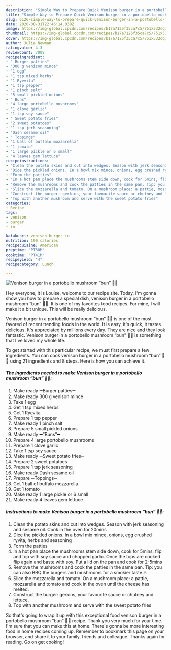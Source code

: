 ```yaml
---
description: "Simple Way to Prepare Quick Venison burger in a portobello mushroom “bun” 🍔🍟"
title: "Simple Way to Prepare Quick Venison burger in a portobello mushroom “bun” 🍔🍟"
slug: 6126-simple-way-to-prepare-quick-venison-burger-in-a-portobello-mushroom-bun
date: 2020-08-31T22:46:14.038Z
image: https://img-global.cpcdn.com/recipes/b17a7125f35ca7c5/751x532cq70/venison-burger-in-a-portobello-mushroom-bun-🍔🍟-recipe-main-photo.jpg
thumbnail: https://img-global.cpcdn.com/recipes/b17a7125f35ca7c5/751x532cq70/venison-burger-in-a-portobello-mushroom-bun-🍔🍟-recipe-main-photo.jpg
cover: https://img-global.cpcdn.com/recipes/b17a7125f35ca7c5/751x532cq70/venison-burger-in-a-portobello-mushroom-bun-🍔🍟-recipe-main-photo.jpg
author: Julia Newman
ratingvalue: 4.3
reviewcount: 7008
recipeingredient:
- " Burger patties"
- "300 g venison mince"
- "1 egg"
- "1 tsp mixed herbs"
- "1 Ryevita"
- "1 tsp pepper"
- "1 pinch salt"
- "5 small pickled onions"
- " Buns"
- "4 large portobello mushrooms"
- "1 clove garlic"
- "1 tsp soy sauce"
- " Sweet potato fries"
- "2 sweet potatoes"
- "1 tsp jerk seasoning"
- "Dash sesame oil"
- " Toppings"
- "1 ball of buffalo mozzarella"
- "1 tomato"
- "1 large pickle or 6 small"
- "4 leaves gem lettuce"
recipeinstructions:
- "Clean the potato skins and cut into wedges. Season with jerk seasoning and sesame oil. Cook in the oven for 20mins"
- "Dice the pickled onions. In a bowl mix mince, onions, egg crushed ryvita, herbs and seasoning"
- "Form the patties"
- "In a hot pan place the mushrooms stem side down, cook for 5mins, flip and top with soy sauce and chopped garlic. Once the tops are cooked flip again and baste with soy. Put a lid on the pan and cook for 2-5mins"
- "Remove the mushrooms and cook the patties in the same pan. Tip: you can also BBQ the burgers and mushrooms for a smokier taste 🔥"
- "Slice the mozzarella and tomato. On a mushroom place: a pattie, mozzarella and tomato and cook in the oven until the cheese has melted."
- "Construct the burger: gerkins, your favourite sauce or chutney and lettuce."
- "Top with another mushroom and serve with the sweet potato fries"
categories:
- Recipe
tags:
- venison
- burger
- in

katakunci: venison burger in 
nutrition: 190 calories
recipecuisine: American
preptime: "PT38M"
cooktime: "PT41M"
recipeyield: "4"
recipecategory: Lunch

---
```



![Venison burger in a portobello mushroom “bun” 🍔🍟](https://img-global.cpcdn.com/recipes/b17a7125f35ca7c5/751x532cq70/venison-burger-in-a-portobello-mushroom-bun-🍔🍟-recipe-main-photo.jpg)

Hey everyone, it is Louise, welcome to our recipe site. Today, I'm gonna show you how to prepare a special dish, venison burger in a portobello mushroom “bun” 🍔🍟. It is one of my favorites food recipes. For mine, I will make it a bit unique. This will be really delicious.



Venison burger in a portobello mushroom “bun” 🍔🍟 is one of the most favored of recent trending foods in the world. It is easy, it's quick, it tastes delicious. It's appreciated by millions every day. They are nice and they look fantastic. Venison burger in a portobello mushroom “bun” 🍔🍟 is something that I've loved my whole life.


To get started with this particular recipe, we must first prepare a few ingredients. You can cook venison burger in a portobello mushroom “bun” 🍔🍟 using 21 ingredients and 8 steps. Here is how you can achieve it.

<!--inarticleads1-->

##### The ingredients needed to make Venison burger in a portobello mushroom “bun” 🍔🍟:

1. Make ready  ➖Burger patties➖
1. Make ready 300 g venison mince
1. Take 1 egg
1. Get 1 tsp mixed herbs
1. Get 1 Ryevita
1. Prepare 1 tsp pepper
1. Make ready 1 pinch salt
1. Prepare 5 small pickled onions
1. Make ready  ➖”Buns”➖
1. Prepare 4 large portobello mushrooms
1. Prepare 1 clove garlic
1. Take 1 tsp soy sauce
1. Make ready  ➖Sweet potato fries➖
1. Prepare 2 sweet potatoes
1. Prepare 1 tsp jerk seasoning
1. Make ready Dash sesame oil
1. Prepare  ➖Toppings➖
1. Get 1 ball of buffalo mozzarella
1. Get 1 tomato
1. Make ready 1 large pickle or 6 small
1. Make ready 4 leaves gem lettuce




<!--inarticleads2-->

##### Instructions to make Venison burger in a portobello mushroom “bun” 🍔🍟:

1. Clean the potato skins and cut into wedges. Season with jerk seasoning and sesame oil. Cook in the oven for 20mins
1. Dice the pickled onions. In a bowl mix mince, onions, egg crushed ryvita, herbs and seasoning
1. Form the patties
1. In a hot pan place the mushrooms stem side down, cook for 5mins, flip and top with soy sauce and chopped garlic. Once the tops are cooked flip again and baste with soy. Put a lid on the pan and cook for 2-5mins
1. Remove the mushrooms and cook the patties in the same pan. Tip: you can also BBQ the burgers and mushrooms for a smokier taste 🔥
1. Slice the mozzarella and tomato. On a mushroom place: a pattie, mozzarella and tomato and cook in the oven until the cheese has melted.
1. Construct the burger: gerkins, your favourite sauce or chutney and lettuce.
1. Top with another mushroom and serve with the sweet potato fries




So that's going to wrap it up with this exceptional food venison burger in a portobello mushroom “bun” 🍔🍟 recipe. Thank you very much for your time. I'm sure that you can make this at home. There's gonna be more interesting food in home recipes coming up. Remember to bookmark this page on your browser, and share it to your family, friends and colleague. Thanks again for reading. Go on get cooking!
